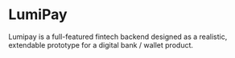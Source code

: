 # LumiPay
Lumipay is a full-featured fintech backend designed as a realistic, extendable prototype for a digital bank / wallet product.
